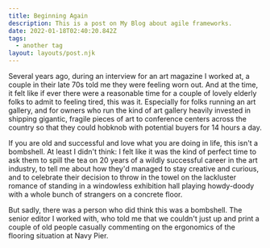 ```yaml
---
title: Beginning Again
description: This is a post on My Blog about agile frameworks.
date: 2022-01-18T02:40:20.842Z
tags:
  - another tag
layout: layouts/post.njk
---
```

Several years ago, during an interview for an art magazine I worked at, a couple in their late 70s told me they were feeling worn out. And at the time, it felt like if ever there were a reasonable time for a couple of lovely elderly folks to admit to feeling tired, this was it. Especially for folks running an art gallery, and for owners who run the kind of art gallery heavily invested in shipping gigantic, fragile pieces of art to conference centers across the country so that they could hobknob with potential buyers for 14 hours a day. 

If you are old and successful and love what you are doing in life, this isn't a bombshell. At least I didn't think: I felt like it was the kind of perfect time to ask them to spill the tea on 20 years of a wildly successful career in the art industry, to tell me about how they'd managed to stay creative and curious, and to celebrate their decision to throw in the towel on the lackluster romance of standing in a windowless exhibition hall playing howdy-doody with a whole bunch of strangers on a concrete floor. 

But sadly, there was a person who did think this was a bombshell. The senior editor I worked with, who told me that we couldn't just up and print a couple of old people casually commenting on the ergonomics of the flooring situation at Navy Pier.
